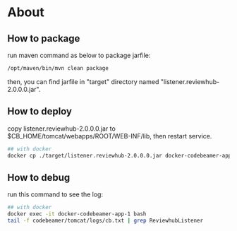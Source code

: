 # About

## How to package

run maven command as below to package jarfile:

```bash
/opt/maven/bin/mvn clean package
```

then, you can find jarfile in "target" directory named "listener.reviewhub-2.0.0.0.jar".

## How to deploy

copy listener.reviewhub-2.0.0.0.jar to $CB_HOME/tomcat/webapps/ROOT/WEB-INF/lib, then restart service.

```bash
## with docker
docker cp ./target/listener.reviewhub-2.0.0.0.jar docker-codebeamer-app-1:/home/appuser/codebeamer/tomcat/webapps/ROOT/WEB-INF/lib
```

## How to debug

run this command to see the log:

```bash
## with docker
docker exec -it docker-codebeamer-app-1 bash
tail -f codebeamer/tomcat/logs/cb.txt | grep ReviewhubListener
```
